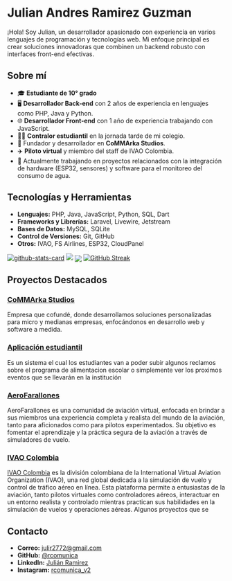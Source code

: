 # Julian Andres Ramirez Guzman

¡Hola! Soy Julian, un desarrollador apasionado con experiencia en varios lenguajes de programación y tecnologías web. Mi enfoque principal es crear soluciones innovadoras que combinen un backend robusto con interfaces front-end efectivas.


## Sobre mí

- 🎓 **Estudiante de 10° grado**
- 🖥️ **Desarrollador Back-end** con 2 años de experiencia en lenguajes como PHP, Java y Python.
- 🌐 **Desarrollador Front-end** con 1 año de experiencia trabajando con JavaScript.
- 👨‍💻 **Contralor estudiantil** en la jornada tarde de mi colegio.
- 🏢 Fundador y desarrollador en **CoMMArka Studios**.
- ✈️ **Piloto virtual** y miembro del staff de IVAO Colombia.
- 🔧 Actualmente trabajando en proyectos relacionados con la integración de hardware (ESP32, sensores) y software para el monitoreo del consumo de agua.
  
## Tecnologías y Herramientas

- **Lenguajes:** PHP, Java, JavaScript, Python, SQL, Dart
- **Frameworks y Librerías:** Laravel, Livewire, Jetstream
- **Bases de Datos:** MySQL, SQLite
- **Control de Versiones:** Git, GitHub
- **Otros:** IVAO, FS Airlines, ESP32, CloudPanel

<p aling="center">
 
[![github-stats-card](https://kasroudra-stats-card.onrender.com/lang?user=rcomunica&theme=dark&layout=compact&type=donut&include_username=false)](https://github.com/KasRoudra/github-stats-card)
<img src="https://metrics.lecoq.io/rcomunica?template=classic&achievements=1&achievements.threshold=C&achievements.secrets=true&achievements.display=compact&achievements.limit=0&config.timezone=Asia%2FDhaka">
<img align="center" src="https://github-profile-trophy.vercel.app/?username=rcomunica&theme=onedark&title=MultiLanguage,Stars,Commit,Followers,Repo,PR">
[![GitHub Streak](https://github-readme-streak-stats.herokuapp.com?user=rcomunica&theme=dark&card_width=1000&card_height=170)](https://git.io/streak-stats)

</p>

## Proyectos Destacados

### [CoMMArka Studios](https://commarka.app)
Empresa que cofundé, donde desarrollamos soluciones personalizadas para micro y medianas empresas, enfocándonos en desarrollo web y software a medida.

### [Aplicación estudiantil](https://github.com/rcomunica/app-estudiantil)
Es un sistema el cual los estudiantes van a poder subir algunos reclamos sobre el programa de alimentacion escolar o simplemente ver los proximos eventos que se llevarán en la institución

### [AeroFarallones](https://aerofarallones.com)
AeroFarallones es una comunidad de aviación virtual, enfocada en brindar a sus miembros una experiencia completa y realista del mundo de la aviación, tanto para aficionados como para pilotos experimentados. Su objetivo es fomentar el aprendizaje y la práctica segura de la aviación a través de simuladores de vuelo.

### [IVAO Colombia](https://co.ivao.aero)
[IVAO Colombia](https://github.com/IVAO-Colombia) es la división colombiana de la International Virtual Aviation Organization (IVAO), una red global dedicada a la simulación de vuelo y control de tráfico aéreo en línea. Esta plataforma permite a entusiastas de la aviación, tanto pilotos virtuales como controladores aéreos, interactuar en un entorno realista y controlado mientras practican sus habilidades en la simulación de vuelos y operaciones aéreas.
Algunos proyectos que se

## Contacto

- **Correo:** julir2772@gmail.com
- **GitHub:** [@rcomunica](https://github.com/rcomunica)
- **LinkedIn:** [Julián Ramirez](www.linkedin.com/in/soycomunica)
- **Instagram:** [rcomunica_v2](https://www.instagram.com/rcomunica_v2/)
